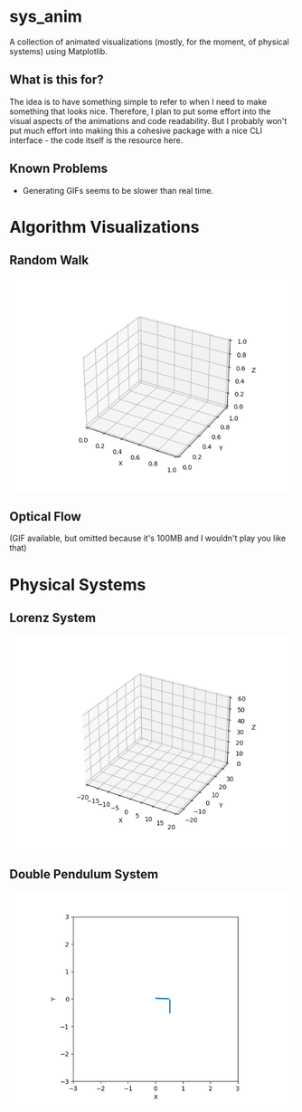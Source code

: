 # sys_anim
A collection of animated visualizations (mostly, for the moment, of physical systems) using Matplotlib. 

## What is this for?
The idea is to have something simple to refer to when I need to make something that looks nice. Therefore, I plan to put some effort into the visual aspects of the animations and code readability. But I probably won't put much effort into making this a cohesive package with a nice CLI interface - the code itself is the resource here.

## Known Problems
- Generating GIFs seems to be slower than real time.

# Algorithm Visualizations
## Random Walk
![](src/out/rand_walk.gif)

## Optical Flow
(GIF available, but omitted because it's 100MB and I wouldn't play you like that)

# Physical Systems
## Lorenz System
![](src/out/lorenz.gif)

## Double Pendulum System
![](src/out/double_pend.gif)